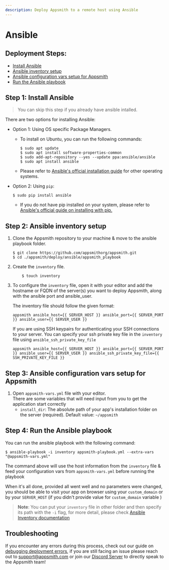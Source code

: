 ```yaml
---
description: Deploy Appsmith to a remote host using Ansible
---
```


# Ansible

## Deployment Steps:

* [Install Ansible](ansible.md#step-1-install-ansible)
* [Ansible inventory setup](ansible.md#step-2-ansible-inventory-setup)
* [Ansible configuration vars setup for Appsmith](ansible.md#step-3-ansible-configuration-vars-setup-for-appsmith)
* [Run the Ansible playbook](ansible.md#step-4-run-the-ansible-playbook)

## Step 1: Install Ansible

> You can skip this step if you already have ansible intalled.

There are two options for installing Ansible:

* Option 1: Using OS specific Package Managers.
  *   To install on Ubuntu, you can run the following commands:

      ```
      $ sudo apt update
      $ sudo apt install software-properties-common
      $ sudo add-apt-repository --yes --update ppa:ansible/ansible
      $ sudo apt install ansible
      ```
  * Please refer to [Ansible's official installation guide](https://docs.ansible.com/ansible/latest/installation\_guide/intro\_installation.html#installing-ansible-on-specific-operating-systems) for other operating systems.
*   Option 2: Using `pip`:

    ```
    $ sudo pip install ansible
    ```

    * If you do not have pip installed on your system, please refer to [Ansible's official guide on installing with pip.](https://docs.ansible.com/ansible/latest/installation\_guide/intro\_installation.html#installing-and-upgrading-ansible-with-pip)

## Step 2: Ansible inventory setup

1.  Clone the Appsmith repository to your machine & move to the ansible playbook folder.

    ```
    $ git clone https://github.com/appsmithorg/appsmith.git
    $ cd ./appsmith/deploy/ansible/appsmith_playbook
    ```
2.  Create the `inventory` file.

    ```
        $ touch inventory
    ```
3.  To configure the `inventory` file, open it with your editor and add the hostname or FQDN of the server(s) you want to deploy Appsmith, along with the ansible port and ansible\_user.

    The inventory file should follow the given format:

    ```
    appsmith ansible_host={{ SERVER_HOST }} ansible_port={{ SERVER_PORT }} ansible_user={{ SERVER_USER }}
    ```

    If you are using SSH keypairs for authenticating your SSH connections to your server. You can specify your ssh private key file in the `inventory` file using `ansible_ssh_private_key_file`

    ```
    appsmith ansible_host={{ SERVER_HOST }} ansible_port={{ SERVER_PORT }} ansible_user={{ SERVER_USER }} ansible_ssh_private_key_file={{ SSH_PRIVATE_KEY_FILE }}
    ```

## Step 3: Ansible configuration vars setup for Appsmith

1. Open `appsmith-vars.yml` file with your editor.<br/>
   There are some variables that will need input from you to get the application start correctly
   * `install_dir`: The absolute path of your app's installation folder on the server (required). Default value: `~/appsmith`

## Step 4: Run the Ansible playbook

You can run the ansible playbook with the following command:

```
$ ansible-playbook -i inventory appsmith-playbook.yml --extra-vars "@appsmith-vars.yml"
```

The command above will use the host information from the `inventory` file & feed your configuration vars from `appsmith-vars.yml` before running the playbook

When it's all done, provided all went well and no parameters were changed, you should be able to visit your app on browser using your `custom_domain` or by your `SERVER_HOST` (if you didn't provide value for `custom_domain` variable )

> **Note**: You can put your `inventory` file in other folder and then specify its path with the `-i` flag, for more detail, please check [Ansible Inventory documentation](https://docs.ansible.com/ansible/latest/user\_guide/intro\_inventory.html)

## Troubleshooting

If you encounter any errors during this process, check out our guide on [debugging deployment errors](/help-and-support/troubleshooting-guide/deployment-errors), if you are still facing an issue please reach out to [support@appsmith.com](mailto:support@appsmith.com) or join our [Discord Server](https://discord.com/invite/rBTTVJp) to directly speak to the Appsmith team!
